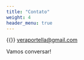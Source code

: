```yaml
---
title: "Contato"
weight: 4
header_menu: true
---
```


{{<icon class="fa fa-envelope">}}&nbsp;[veraportella@gmail.com](mailto:your-email@your-domain.com)


Vamos conversar!
